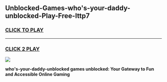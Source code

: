 
## Unblocked-Games-who's-your-daddy-unblocked-Play-Free-lttp7
<h3>
<a href="https://premium76.site?title=who's-your-daddy-unblocked&ref=23A">CLICK TO PLAY</a></h3>
<hr>

<h3>
<a href="https://premium76.site?title=who's-your-daddy-unblocked&ref=23A">CLICK 2 PLAY</a>
  
</h3>

<a href="https://premium76.site?title=who's-your-daddy-unblocked&ref=23A"><img src="https://clearcache.store/games.png"></a>


**who's-your-daddy-unblocked games unblocked: Your Gateway to Fun and Accessible Online Gaming**
